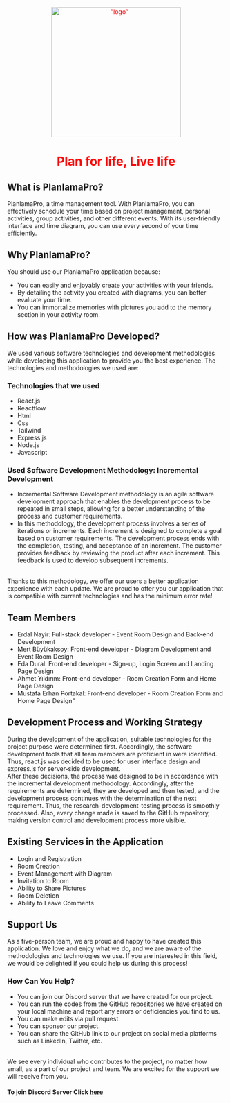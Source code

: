 <div align="center" style="color:red;">
     <img src="https://github.com/PlanlamaPro/PlanlamaPro_Info/blob/main/assets/images/logo_transparent.png" alt=”logo” height="300px" widht="300px">
 <h1>Plan for life, Live life</h1>
 </div>

## What is PlanlamaPro?
PlanlamaPro, a time management tool. With PlanlamaPro, you can effectively schedule your time based on project management, personal activities, group activities, and other different events. With its user-friendly interface and time diagram, you can use every second of your time efficiently.

## Why PlanlamaPro?
You should use our PlanlamaPro application because:

* You can easily and enjoyably create your activities with your friends.
* By detailing the activity you created with diagrams, you can better evaluate your time.
* You can immortalize memories with pictures you add to the memory section in your activity room.

## How was PlanlamaPro Developed?

We used various software technologies and development methodologies while developing this application to provide you the best experience. The technologies and methodologies we used are:
### Technologies that we used
* React.js
* Reactflow
* Html
* Css
* Tailwind
* Express.js
* Node.js
* Javascript

### Used Software Development Methodology: Incremental Development

* Incremental Software Development methodology is an agile software development approach that enables the development process to be repeated in small steps, allowing for a better understanding of the process and customer requirements.
* In this methodology, the development process involves a series of iterations or increments. Each increment is designed to complete a goal based on customer requirements. The development process ends with the completion, testing, and acceptance of an increment. The customer provides feedback by reviewing the product after each increment. This feedback is used to develop subsequent increments.
<br />
Thanks to this methodology, we offer our users a better application experience with each update. We are proud to offer you our application that is compatible with current technologies and has the minimum error rate!

## Team Members

* Erdal Nayir: Full-stack developer - Event Room Design and Back-end Development
* Mert Büyükaksoy: Front-end developer - Diagram Development and Event Room Design
* Eda Dural: Front-end developer - Sign-up, Login Screen and Landing Page Design
* Ahmet Yıldırım: Front-end developer - Room Creation Form and Home Page Design
* Mustafa Erhan Portakal: Front-end developer - Room Creation Form and Home Page Design"

## Development Process and Working Strategy

During the development of the application, suitable technologies for the project purpose were determined first. Accordingly, the software development tools that all team members are proficient in were identified. Thus, react.js was decided to be used for user interface design and express.js for server-side development.<br />
After these decisions, the process was designed to be in accordance with the incremental development methodology. Accordingly, after the requirements are determined, they are developed and then tested, and the development process continues with the determination of the next requirement. Thus, the research-development-testing process is smoothly processed. Also, every change made is saved to the GitHub repository, making version control and development process more visible.

## Existing Services in the Application

* Login and Registration
* Room Creation
* Event Management with Diagram
* Invitation to Room
* Ability to Share Pictures
* Room Deletion
* Ability to Leave Comments

## Support Us
As a five-person team, we are proud and happy to have created this application. We love and enjoy what we do, and we are aware of the methodologies and technologies we use. If you are interested in this field, we would be delighted if you could help us during this process!

### How Can You Help?

* You can join our Discord server that we have created for our project.
* You can run the codes from the GitHub repositories we have created on your local machine and report any errors or deficiencies you find to us.
* You can make edits via pull request.
* You can sponsor our project.
* You can share the GitHub link to our project on social media platforms such as LinkedIn, Twitter, etc.

<br />
We see every individual who contributes to the project, no matter how small, as a part of our project and team. We are excited for the support we will receive from you.

#### To join Discord Server Click [here](https://discord.gg/TgDRXbZamZ)

